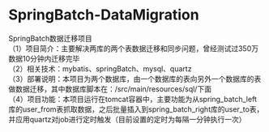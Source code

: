 # SpringBatch-DataMigration
SpringBatch数据迁移项目</br>
（1）项目简介：主要解决两库的两个表数据迁移和同步问题，曾经测试过350万数据10分钟内迁移完毕</br>
（2）相关技术：mybatis、springBatch、mysql、quartz</br>
（3）部署说明：本项目为两个数据库，由一个数据库的表向另外一个数据库的表做数据迁移，其中数据库脚本在：/src/main/resources/sql/下面</br>
（4）项目功能：本项目运行在tomcat容器中，主要功能为从spring_batch_left库的user_from表抓取数据，之后批量插入到spring_batch_right库的user_to表，并应用quartz对job进行定时触发（目前设置的定时为每隔一分钟执行一次）</br>